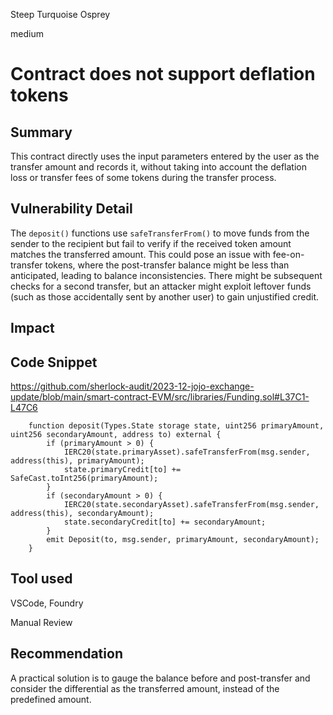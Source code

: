 Steep Turquoise Osprey

medium

# Contract does not support deflation tokens

## Summary
This contract directly uses the input parameters entered by the user as the transfer amount and records it, without taking into account the deflation loss or transfer fees of some tokens during the transfer process.

## Vulnerability Detail
The `deposit()` functions use `safeTransferFrom()` to move funds from the sender to the recipient but fail to verify if the received token amount matches the transferred amount. This could pose an issue with fee-on-transfer tokens, where the post-transfer balance might be less than anticipated, leading to balance inconsistencies. There might be subsequent checks for a second transfer, but an attacker might exploit leftover funds (such as those accidentally sent by another user) to gain unjustified credit. 

## Impact

## Code Snippet
https://github.com/sherlock-audit/2023-12-jojo-exchange-update/blob/main/smart-contract-EVM/src/libraries/Funding.sol#L37C1-L47C6
```solidity=37
    function deposit(Types.State storage state, uint256 primaryAmount, uint256 secondaryAmount, address to) external {
        if (primaryAmount > 0) {
            IERC20(state.primaryAsset).safeTransferFrom(msg.sender, address(this), primaryAmount);
            state.primaryCredit[to] += SafeCast.toInt256(primaryAmount);
        }
        if (secondaryAmount > 0) {
            IERC20(state.secondaryAsset).safeTransferFrom(msg.sender, address(this), secondaryAmount);
            state.secondaryCredit[to] += secondaryAmount;
        }
        emit Deposit(to, msg.sender, primaryAmount, secondaryAmount);
    }
```

## Tool used
VSCode, Foundry

Manual Review

## Recommendation
A practical solution is to gauge the balance before and post-transfer and consider the differential as the transferred amount, instead of the predefined amount. 